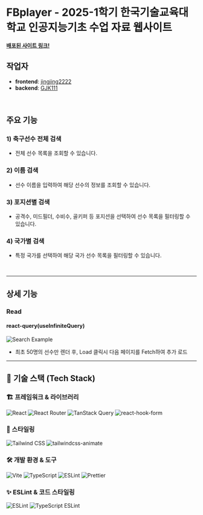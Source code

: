 # FBplayer - 2025-1학기 한국기술교육대학교 인공지능기초 수업 자료 웹사이트

[**배포된 사이트 링크!**](https://fbplayer.site/)

## 작업자

-   **frontend**: [jingjing2222](https://github.com/jingjing2222)
-   **backend**: [GJK111](https://github.com/GJK1117)

<br />

## 주요 기능

### 1) 축구선수 전체 검색

-   전체 선수 목록을 조회할 수 있습니다.

### 2) 이름 검색

-   선수 이름을 입력하여 해당 선수의 정보를 조회할 수 있습니다.

### 3) 포지션별 검색

-   공격수, 미드필더, 수비수, 골키퍼 등 포지션을 선택하여 선수 목록을 필터링할 수 있습니다.

### 4) 국가별 검색

-   특정 국가를 선택하여 해당 국가 선수 목록을 필터링할 수 있습니다.

<br />

---

## 상세 기능

### Read

#### react-query(useInfiniteQuery)

<img src="https://i.ibb.co/VcDBQLSd/2025-02-01-9-26-43.gif" alt="Search Example" />

-   최초 50명의 선수만 렌더 후, Load 클릭시 다음 페이지를 Fetch하여 추가 로드

---

## 📌 기술 스택 (Tech Stack)

### 🏗️ 프레임워크 & 라이브러리

![React](https://img.shields.io/badge/React-61DAFB?style=flat&logo=react&logoColor=white)
![React Router](https://img.shields.io/badge/React_Router-CA4245?style=flat&logo=reactrouter&logoColor=white)
![TanStack Query](https://img.shields.io/badge/TanStack_Query-FF4154?style=flat&logo=react-query&logoColor=white)
![react-hook-form](https://img.shields.io/badge/react--hook--form-EC5990?style=flat&logo=reacthookform&logoColor=white)

### 🎨 스타일링

![Tailwind CSS](https://img.shields.io/badge/Tailwind_CSS-06B6D4?style=flat&logo=tailwindcss&logoColor=white)
![tailwindcss-animate](https://img.shields.io/badge/TailwindCSS_Animate-06B6D4?style=flat)

### 🛠️ 개발 환경 & 도구

![Vite](https://img.shields.io/badge/Vite-646CFF?style=flat&logo=vite&logoColor=white)
![TypeScript](https://img.shields.io/badge/TypeScript-3178C6?style=flat&logo=typescript&logoColor=white)
![ESLint](https://img.shields.io/badge/ESLint-4B32C3?style=flat&logo=eslint&logoColor=white)
![Prettier](https://img.shields.io/badge/Prettier-F7B93E?style=flat&logo=prettier&logoColor=white)

### ✨ ESLint & 코드 스타일링

![ESLint](https://img.shields.io/badge/ESLint-4B32C3?style=flat&logo=eslint&logoColor=white)
![TypeScript ESLint](https://img.shields.io/badge/TypeScript_ESLint-3178C6?style=flat)
